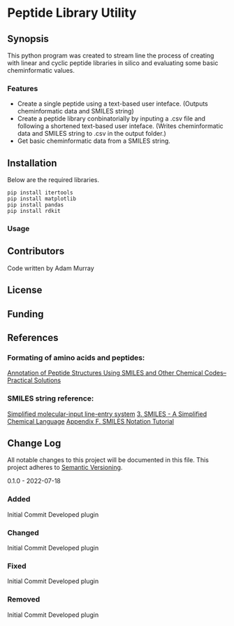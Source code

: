 # Peptide Library Utility
## Synopsis
This python program was created to stream line the process of creating with linear and cyclic peptide libraries in silico and evaluating some basic cheminformatic values.

### Features
- Create a single peptide using a text-based user inteface. (Outputs cheminformatic data and SMILES string)
- Create a peptide library conbinatorially by inputing a .csv file and following a shortened text-based user inteface. (Writes cheminformatic data and SMILES string to .csv in the output folder.)
- Get basic cheminformatic data from a SMILES string.

## Installation
Below are the required libraries.
```
pip install itertools
pip install matplotlib
pip install pandas
pip install rdkit
```

### Usage

## Contributors
Code written by Adam Murray

## License

## Funding

## References
### Formating of amino acids and peptides:
[Annotation of Peptide Structures Using SMILES and Other Chemical Codes–Practical Solutions](https://www.ncbi.nlm.nih.gov/pmc/articles/PMC6149970/)

### SMILES string reference:
[Simplified molecular-input line-entry system](https://en.wikipedia.org/wiki/Simplified_molecular-input_line-entry_system)
[3. SMILES - A Simplified Chemical Language](https://www.daylight.com/dayhtml/doc/theory/theory.smiles.html)
[Appendix F. SMILES Notation Tutorial](https://www.epa.gov/sites/default/files/2015-05/documents/appendf.pdf)

## Change Log
All notable changes to this project will be documented in this file. This project adheres to [Semantic Versioning](https://semver.org/).

0.1.0 - 2022-07-18
### Added
Initial Commit
Developed plugin
### Changed
Initial Commit
Developed plugin
### Fixed
Initial Commit
Developed plugin
### Removed
Initial Commit
Developed plugin
